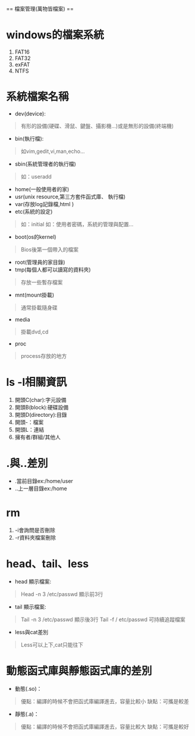== 檔案管理(萬物皆檔案) ==
# windows的檔案系統
1. FAT16
2. FAT32
3. exFAT
4. NTFS

# 系統檔案名稱
- dev(device):
> 有形的設備(硬碟、滑鼠、鍵盤、攝影機...)或是無形的設備(終端機) 
- bin(執行檔):
>如vim,gedit,vi,man,echo...
- sbin(系統管理者的執行檔)
>如：useradd
- home(一般使用者的家)
- usr(unix resource,第三方套件函式庫、
執行檔)
- var(存放log記錄檔,html  )
- etc(系統的設定)
>如：initial
>如：使用者密碼，系統的管理與配置...
- boot(os的kernel)
> Bios後第一個帶入的檔案
- root(管理員的家目錄)
- tmp(每個人都可以讀寫的資料夾)
> 存放一些暫存檔案
- mnt(mount掛載)
> 通常掛載隨身碟
- media
> 掛載dvd,cd
- proc
> process存放的地方

# ls -l相關資訊
1. 開頭C(char):字元設備
2. 開頭B(block):硬碟設備
3. 開頭D(directory):目錄
4. 開頭-：檔案
5. 開頭L：連結
6. 擁有者/群組/其他人

# .與..差別
- .當前目錄ex:/home/user
- ..上一層目錄ex:/home

# rm
1. -i會詢問是否刪除
2. -r資料夾檔案刪除

# head、tail、less
- head 顯示檔案:
>Head -n 3 /etc/passwd 顯示前3行
- tail 顯示檔案:
>Tail -n 3 /etc/passwd 顯示後3行
>Tail -f / etc/passwd 可持續追蹤檔案
- less與cat差別
>Less可以上下,cat只能往下

# 動態函式庫與靜態函式庫的差別
- 動態(.so)：
>優點：編譯的時候不會把函式庫編譯進去，容量比較小
>缺點：可攜是較差
- 靜態(.a)：
>優點：編譯的時候不會把函式庫編譯進去，容量比較大
>缺點：可攜是較好
